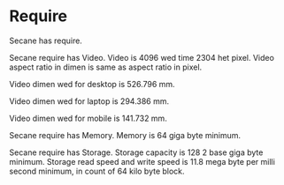 # Require

Secane has require.

Secane require has Video.
Video is 4096 wed time 2304 het pixel.
Video aspect ratio in dimen is same as aspect ratio in pixel.

Video dimen wed for desktop is 526.796 mm.

Video dimen wed for laptop is 294.386 mm.

Video dimen wed for mobile is 141.732 mm.

Secane require has Memory.
Memory is 64 giga byte minimum.

Secane require has Storage.
Storage capacity is 128 2 base giga byte minimum.
Storage read speed and write speed is 11.8 mega byte per milli second minimum,
in count of 64 kilo byte block.